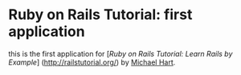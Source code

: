 # Ruby on Rails Tutorial: first application

this is the first application for
[*Ruby on Rails Tutorial: Learn Rails by Example*] (http://railstutorial.org/)
by [Michael Hart](http://michaelhart1.com/).
